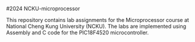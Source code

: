 #2024 NCKU-microprocessor

This repository contains lab assignments for the Microprocessor course at National Cheng Kung University (NCKU). The labs are implemented using Assembly and C code for the PIC18F4520 microcontroller.
